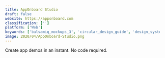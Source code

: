 ```yaml
---
title: AppOnboard Studio
draft: false 
website: https://apponboard.com
classification: ['']
platform: ['Web']
keywords: ['balsamiq_mockups_3', 'circular_design_guide', 'design_systems_handbook_by_designbetter.co', 'designgapp', 'figma_organization', 'flinto', 'invision_studio_for_ui_designers', 'invision_v7', 'kite_compositor', 'made_for_studio', 'marvel_platform_api', 'maze', 'prototyp', 'skaffolder', 'ui_bakery', 'ux_flow_wireframe_prototyping_system', 'uizard', 'zeplin', 'prototypr.io']
image: 2020/04/AppOnboard-Studio.png
---
```

Create app demos in an instant. No code required.